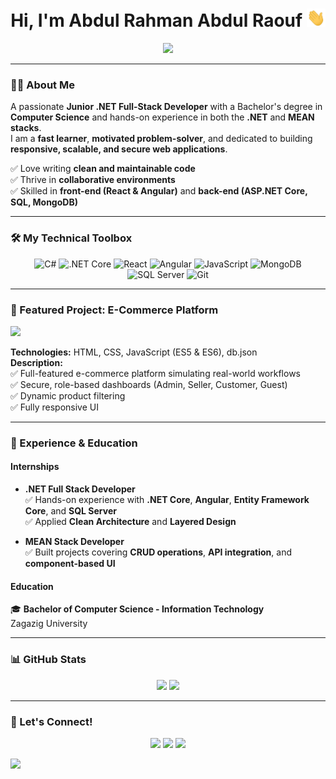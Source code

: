 <!-- HEADER -->
<h1 align="center">
  Hi, I'm Abdul Rahman Abdul Raouf 
  <img src="https://raw.githubusercontent.com/ABSphreak/ABSphreak/master/gifs/Hi.gif" width="30px" />
</h1>

<p align="center">
  <img src="https://readme-typing-svg.herokuapp.com?size=24&color=00BFFF&center=true&vCenter=true&width=600&lines=Junior+.NET+Full-Stack+Developer;React+%7C+Angular+%7C+ASP.NET+Core;Fast+Learner+%7C+Problem+Solver" />
</p>

---

### 👨‍💻 About Me
A passionate **Junior .NET Full-Stack Developer** with a Bachelor's degree in **Computer Science** and hands-on experience in both the **.NET** and **MEAN stacks**.  
I am a **fast learner**, **motivated problem-solver**, and dedicated to building **responsive, scalable, and secure web applications**.

✅ Love writing **clean and maintainable code**  
✅ Thrive in **collaborative environments**  
✅ Skilled in **front-end (React & Angular)** and **back-end (ASP.NET Core, SQL, MongoDB)**  

---

### 🛠️ My Technical Toolbox
<p align="center">
  <img src="https://cdn.jsdelivr.net/gh/devicons/devicon/icons/csharp/csharp-original.svg" width="50" alt="C#" />
  <img src="https://cdn.jsdelivr.net/gh/devicons/devicon/icons/dotnetcore/dotnetcore-original.svg" width="50" alt=".NET Core" />
  <img src="https://cdn.jsdelivr.net/gh/devicons/devicon/icons/react/react-original.svg" width="50" alt="React" />
  <img src="https://cdn.jsdelivr.net/gh/devicons/devicon/icons/angularjs/angularjs-original.svg" width="50" alt="Angular" />
  <img src="https://cdn.jsdelivr.net/gh/devicons/devicon/icons/javascript/javascript-original.svg" width="50" alt="JavaScript" />
  <img src="https://cdn.jsdelivr.net/gh/devicons/devicon/icons/mongodb/mongodb-original.svg" width="50" alt="MongoDB" />
  <img src="https://img.icons8.com/color/48/microsoft-sql-server.png" width="50" alt="SQL Server" />
  <img src="https://cdn.jsdelivr.net/gh/devicons/devicon/icons/git/git-original.svg" width="50" alt="Git" />
</p>


---

### 🚀 Featured Project: **E-Commerce Platform**
<img src="https://media.giphy.com/media/QpVUMRUJGokfqXyfa1/giphy.gif" width="600" />

**Technologies:** HTML, CSS, JavaScript (ES5 & ES6), db.json  
**Description:**  
✅ Full-featured e-commerce platform simulating real-world workflows  
✅ Secure, role-based dashboards (Admin, Seller, Customer, Guest)  
✅ Dynamic product filtering  
✅ Fully responsive UI  

---

### 💼 Experience & Education
#### **Internships**
- **.NET Full Stack Developer**  
  ✅ Hands-on experience with **.NET Core**, **Angular**, **Entity Framework Core**, and **SQL Server**  
  ✅ Applied **Clean Architecture** and **Layered Design**

- **MEAN Stack Developer**  
  ✅ Built projects covering **CRUD operations**, **API integration**, and **component-based UI**  

#### **Education**
🎓 **Bachelor of Computer Science - Information Technology**  
Zagazig University  

---

### 📊 GitHub Stats
<p align="center">
  <img src="https://github-readme-stats.vercel.app/api?username=abdomohammed2002&show_icons=true&theme=tokyonight" height="150" />
  <img src="https://github-readme-streak-stats.herokuapp.com/?user=abdomohammed2002&theme=tokyonight" height="150" />
</p>

---

### 🔗 Let's Connect!
<p align="center">
  <a href="https://linkedin.com/in/abdulrahman-mohamed-ab40571ba"><img src="https://img.shields.io/badge/LinkedIn-Profile-blue?logo=linkedin" /></a>
  <a href="https://github.com/abdomohammed2002"><img src="https://img.shields.io/badge/GitHub-Profile-black?logo=github" /></a>
  <a href="mailto:abdelrahmanrauf77@gmail.com"><img src="https://img.shields.io/badge/Email-Me-red?logo=gmail" /></a>
</p>

<img src="https://raw.githubusercontent.com/andreasbm/readme/master/assets/lines/rainbow.png" />
